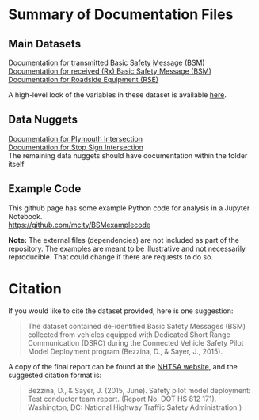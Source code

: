 # Summary of Documentation Files
## Main Datasets
[Documentation for transmitted Basic Safety Message (BSM)](BSMdocumentation.md)  
[Documentation for received (Rx) Basic Safety Message (BSM)](BSMRxdocumentation.md)  
[Documentation for Roadside Equipment (RSE)](RSEdocumentation.md)

A high-level look of the variables in these dataset is available [here](http://www-personal.umich.edu/~scunchen/Mcity/tree/).

## Data Nuggets
[Documentation for Plymouth Intersection](PlymouthIntersection.md)  
[Documentation for Stop Sign Intersection](StopSignIntersection.md)  
The remaining data nuggets should have documentation within the folder itself

## Example Code
This github page has some example Python code for analysis in a Jupyter Notebook.  
https://github.com/mcity/BSMexamplecode

**Note:** The external files (dependencies) are not included as part of the repository. The examples are meant to be illustrative and not necessarily reproducible. That could change if there are requests to do so.

# Citation
If you would like to cite the dataset provided, here is one suggestion:  
> The dataset contained de-identified Basic Safety Messages (BSM) collected from vehicles equipped with Dedicated Short Range Communication (DSRC) during the Connected Vehicle Safety Pilot Model Deployment program (Bezzina, D., & Sayer, J., 2015).

A copy of the final report can be found at the [NHTSA website](https://www.nhtsa.gov/sites/nhtsa.dot.gov/files/812171-safetypilotmodeldeploydeltestcondrtmrep.pdf), and the suggested citation format is:
> Bezzina, D., & Sayer, J. (2015, June). Safety pilot model deployment: Test conductor team report. (Report No. DOT HS 812 171). Washington, DC: National Highway Traffic Safety Administration.)
